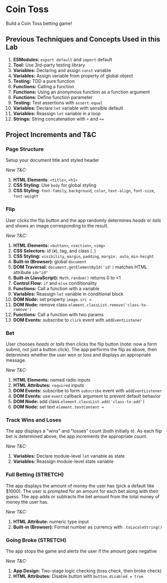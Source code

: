 Coin Toss
===

Build a Coin Toss betting game!

## Previous Techniques and Concepts Used in this Lab

1. **ESModules:** `export default` and `import` default
1. **Tool:** Use 3rd-party testing library
1. **Variables:** Declaring and assign `const` variable
1. **Variables:** Assign variable from property of global object
1. **Testing:** TDD a pure function
1. **Functions:** Calling a function
1. **Functions:** Using an anonymous function as a function argument
1. **Functions:** Define function parameter
1. **Testing:** Test assertions with `assert.equal`
1. **Variables:** Declare `let` variable with sensible default
1. **Variables:** Reassign `let` variable in a loop
1. **Strings:** String concatenation with `+` and `+=`

## Project Increments and T&C

### Page Structure

Setup your document title and styled header

_New T&C:_

1. **HTML Elements**: `<title>`, `<h1>`
1. **CSS Styling**: Use `body` for global styling
1. **CSS Styling**: `font-family`, `background`, `color`, `text-align`, `font-size`, `font-weight`

### Flip

User clicks the flip button and the app randomly determines _heads_ or _tails_ and shows an image corresponding to the result.

_New T&C:_

1. **HTML Elements:** `<button>`, `<section>`, `<img>`
1. **CSS Selectors:** id (`#`), tag, and class (`.`)
1. **CSS Styling:** `visibility`, `margin`, `padding`,
`margin: auto`, `min-height`
1. **Built-in (Browser):** global `document`
1. **DOM Traversal:** `document.getElementById('id')` matches HTML attribute `id="id"`
1. **Built-in (JavaScript):** `Math.random()` returns 0 to <1
1. **Control Flow:** `if` and `else` conditionality
1. **Functions:** Call a function with a variable
1. **Variables:** Reassign `let` variable in conditional block
1. **DOM Node:** set property `image.src =`
1. **DOM Node:** remove class `element.classList.remove('class-to-remove')`
1. **Functions:** Call a function with two params
1. **DOM Events:** subscribe to `click` event with `addEventListener`

### Bet

User chooses _heads_ or _tails_ then clicks the flip button (note: now a form submit, not just a button click). The app performs the flip as above, then determines whether the user won or loss and displays an appropriate message.

_New T&C:_

1. **HTML Elements:** named radio inputs
1. **HTML Attributes:** `required` inputs
1. **DOM Events:** subscribe to form `subscribe` event with `addEventListener`
1. **DOM Events:** use `event` callback argument to prevent default behavior
1. **DOM Node:** add class `element.classList.add('class-to-add')`
1. **DOM Node:** set text `element.textContent =`

### Track Wins and Loses

The app displays a "wins" and "losses" count (both initially `0`). As each flip bet is determined above, the app increments the appropriate count.

_New T&C:_

1. **Variables:** Declare module-level `let` variable as state
1. **Variables:** Reassign module-level state variable

### Full Betting (STRETCH)

The app displays the amount of money the user has (pick a default like $1000). The user is prompted for an amount for each bet along with their guess. The app adds or subtracts the bet amount from the total money of money the user has. 

_New T&C:_

1. **HTML Attribute:** numeric type input
1. **Built-in (Browser):** Format number as currency with `.toLocaleString()`

### Going Broke (STRETCH)

The app stops the game and alerts the user if the amount goes negative

_New T&C:_

1. **App Design:** Two-stage logic checking (toss check, then broke check)
1. **HTML Attributes:** Disable button with `button.disabled = true`
